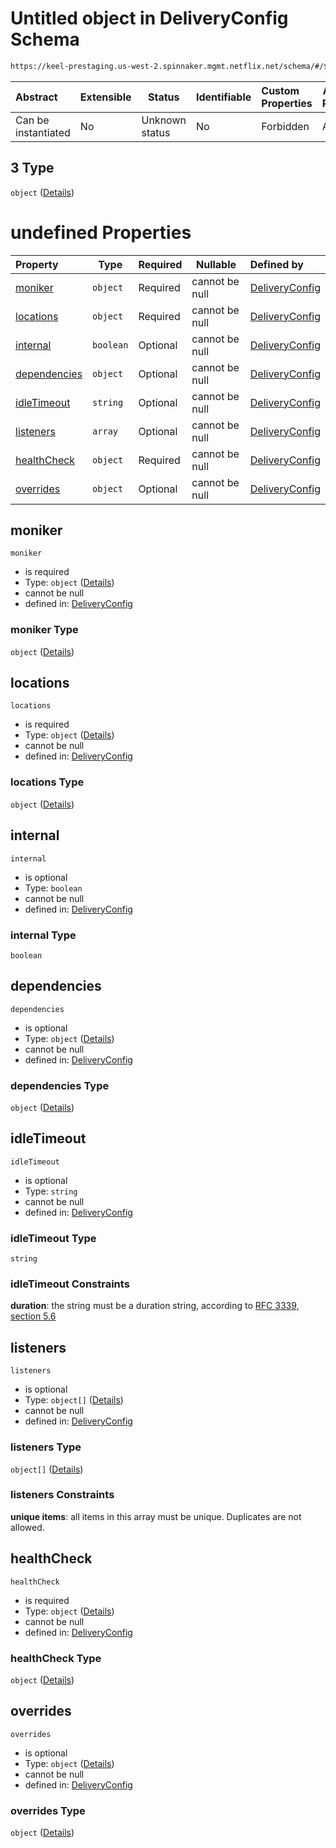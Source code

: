# Untitled object in DeliveryConfig Schema

```txt
https://keel-prestaging.us-west-2.spinnaker.mgmt.netflix.net/schema/#/$defs/ResourceSpec/oneOf/3
```




| Abstract            | Extensible | Status         | Identifiable | Custom Properties | Additional Properties | Access Restrictions | Defined In                                                    |
| :------------------ | ---------- | -------------- | ------------ | :---------------- | --------------------- | ------------------- | ------------------------------------------------------------- |
| Can be instantiated | No         | Unknown status | No           | Forbidden         | Allowed               | none                | [keel.schema.json\*](keel.schema.json "open original schema") |

## 3 Type

`object` ([Details](keel-defs-classicloadbalancerspec.md))

# undefined Properties

| Property                      | Type      | Required | Nullable       | Defined by                                                                                                                                                                                                      |
| :---------------------------- | --------- | -------- | -------------- | :-------------------------------------------------------------------------------------------------------------------------------------------------------------------------------------------------------------- |
| [moniker](#moniker)           | `object`  | Required | cannot be null | [DeliveryConfig](keel-defs-moniker.md "https&#x3A;//keel-prestaging.us-west-2.spinnaker.mgmt.netflix.net/schema/#/$defs/ClassicLoadBalancerSpec/properties/moniker")                                            |
| [locations](#locations)       | `object`  | Required | cannot be null | [DeliveryConfig](keel-defs-subnetawarelocations.md "https&#x3A;//keel-prestaging.us-west-2.spinnaker.mgmt.netflix.net/schema/#/$defs/ClassicLoadBalancerSpec/properties/locations")                             |
| [internal](#internal)         | `boolean` | Optional | cannot be null | [DeliveryConfig](keel-defs-classicloadbalancerspec-properties-internal.md "https&#x3A;//keel-prestaging.us-west-2.spinnaker.mgmt.netflix.net/schema/#/$defs/ClassicLoadBalancerSpec/properties/internal")       |
| [dependencies](#dependencies) | `object`  | Optional | cannot be null | [DeliveryConfig](keel-defs-loadbalancerdependencies.md "https&#x3A;//keel-prestaging.us-west-2.spinnaker.mgmt.netflix.net/schema/#/$defs/ClassicLoadBalancerSpec/properties/dependencies")                      |
| [idleTimeout](#idleTimeout)   | `string`  | Optional | cannot be null | [DeliveryConfig](keel-defs-classicloadbalancerspec-properties-idletimeout.md "https&#x3A;//keel-prestaging.us-west-2.spinnaker.mgmt.netflix.net/schema/#/$defs/ClassicLoadBalancerSpec/properties/idleTimeout") |
| [listeners](#listeners)       | `array`   | Optional | cannot be null | [DeliveryConfig](keel-defs-classicloadbalancerspec-properties-listeners.md "https&#x3A;//keel-prestaging.us-west-2.spinnaker.mgmt.netflix.net/schema/#/$defs/ClassicLoadBalancerSpec/properties/listeners")     |
| [healthCheck](#healthCheck)   | `object`  | Required | cannot be null | [DeliveryConfig](keel-defs-classicloadbalancerhealthcheck.md "https&#x3A;//keel-prestaging.us-west-2.spinnaker.mgmt.netflix.net/schema/#/$defs/ClassicLoadBalancerSpec/properties/healthCheck")                 |
| [overrides](#overrides)       | `object`  | Optional | cannot be null | [DeliveryConfig](keel-defs-classicloadbalancerspec-properties-overrides.md "https&#x3A;//keel-prestaging.us-west-2.spinnaker.mgmt.netflix.net/schema/#/$defs/ClassicLoadBalancerSpec/properties/overrides")     |

## moniker




`moniker`

-   is required
-   Type: `object` ([Details](keel-defs-moniker.md))
-   cannot be null
-   defined in: [DeliveryConfig](keel-defs-moniker.md "https&#x3A;//keel-prestaging.us-west-2.spinnaker.mgmt.netflix.net/schema/#/$defs/ClassicLoadBalancerSpec/properties/moniker")

### moniker Type

`object` ([Details](keel-defs-moniker.md))

## locations




`locations`

-   is required
-   Type: `object` ([Details](keel-defs-subnetawarelocations.md))
-   cannot be null
-   defined in: [DeliveryConfig](keel-defs-subnetawarelocations.md "https&#x3A;//keel-prestaging.us-west-2.spinnaker.mgmt.netflix.net/schema/#/$defs/ClassicLoadBalancerSpec/properties/locations")

### locations Type

`object` ([Details](keel-defs-subnetawarelocations.md))

## internal




`internal`

-   is optional
-   Type: `boolean`
-   cannot be null
-   defined in: [DeliveryConfig](keel-defs-classicloadbalancerspec-properties-internal.md "https&#x3A;//keel-prestaging.us-west-2.spinnaker.mgmt.netflix.net/schema/#/$defs/ClassicLoadBalancerSpec/properties/internal")

### internal Type

`boolean`

## dependencies




`dependencies`

-   is optional
-   Type: `object` ([Details](keel-defs-loadbalancerdependencies.md))
-   cannot be null
-   defined in: [DeliveryConfig](keel-defs-loadbalancerdependencies.md "https&#x3A;//keel-prestaging.us-west-2.spinnaker.mgmt.netflix.net/schema/#/$defs/ClassicLoadBalancerSpec/properties/dependencies")

### dependencies Type

`object` ([Details](keel-defs-loadbalancerdependencies.md))

## idleTimeout




`idleTimeout`

-   is optional
-   Type: `string`
-   cannot be null
-   defined in: [DeliveryConfig](keel-defs-classicloadbalancerspec-properties-idletimeout.md "https&#x3A;//keel-prestaging.us-west-2.spinnaker.mgmt.netflix.net/schema/#/$defs/ClassicLoadBalancerSpec/properties/idleTimeout")

### idleTimeout Type

`string`

### idleTimeout Constraints

**duration**: the string must be a duration string, according to [RFC 3339, section 5.6](https://tools.ietf.org/html/rfc3339 "check the specification")

## listeners




`listeners`

-   is optional
-   Type: `object[]` ([Details](keel-defs-classicloadbalancerlistener.md))
-   cannot be null
-   defined in: [DeliveryConfig](keel-defs-classicloadbalancerspec-properties-listeners.md "https&#x3A;//keel-prestaging.us-west-2.spinnaker.mgmt.netflix.net/schema/#/$defs/ClassicLoadBalancerSpec/properties/listeners")

### listeners Type

`object[]` ([Details](keel-defs-classicloadbalancerlistener.md))

### listeners Constraints

**unique items**: all items in this array must be unique. Duplicates are not allowed.

## healthCheck




`healthCheck`

-   is required
-   Type: `object` ([Details](keel-defs-classicloadbalancerhealthcheck.md))
-   cannot be null
-   defined in: [DeliveryConfig](keel-defs-classicloadbalancerhealthcheck.md "https&#x3A;//keel-prestaging.us-west-2.spinnaker.mgmt.netflix.net/schema/#/$defs/ClassicLoadBalancerSpec/properties/healthCheck")

### healthCheck Type

`object` ([Details](keel-defs-classicloadbalancerhealthcheck.md))

## overrides




`overrides`

-   is optional
-   Type: `object` ([Details](keel-defs-classicloadbalancerspec-properties-overrides.md))
-   cannot be null
-   defined in: [DeliveryConfig](keel-defs-classicloadbalancerspec-properties-overrides.md "https&#x3A;//keel-prestaging.us-west-2.spinnaker.mgmt.netflix.net/schema/#/$defs/ClassicLoadBalancerSpec/properties/overrides")

### overrides Type

`object` ([Details](keel-defs-classicloadbalancerspec-properties-overrides.md))
